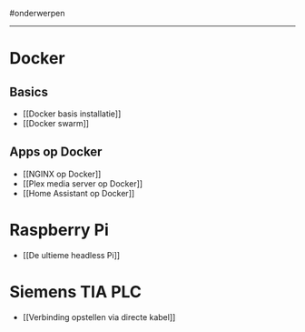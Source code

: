 
#onderwerpen

---
# Docker
## Basics
* [[Docker basis installatie]]
* [[Docker swarm]]
## Apps op Docker
* [[NGINX op Docker]]
* [[Plex media server op Docker]]
* [[Home Assistant op Docker]]

# Raspberry Pi
* [[De ultieme headless Pi]]

# Siemens TIA PLC
* [[Verbinding opstellen via directe kabel]]